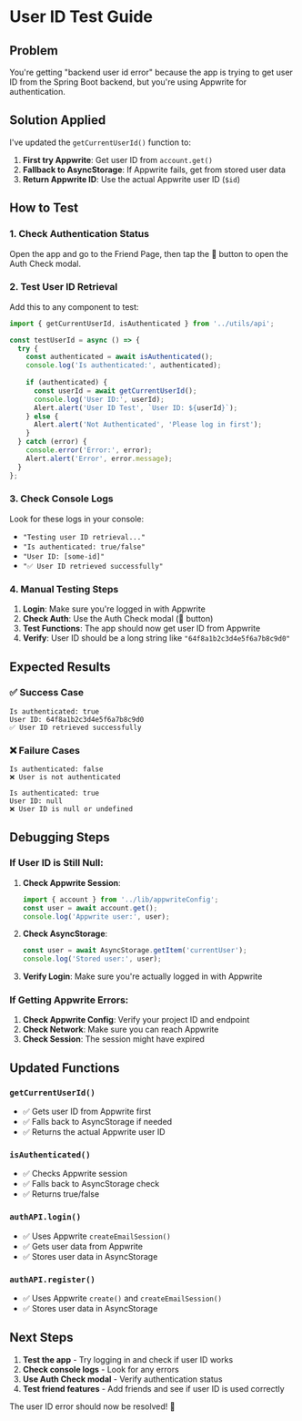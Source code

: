 # User ID Test Guide

## Problem
You're getting "backend user id error" because the app is trying to get user ID from the Spring Boot backend, but you're using Appwrite for authentication.

## Solution Applied
I've updated the `getCurrentUserId()` function to:
1. **First try Appwrite**: Get user ID from `account.get()`
2. **Fallback to AsyncStorage**: If Appwrite fails, get from stored user data
3. **Return Appwrite ID**: Use the actual Appwrite user ID (`$id`)

## How to Test

### 1. Check Authentication Status
Open the app and go to the Friend Page, then tap the 🔐 button to open the Auth Check modal.

### 2. Test User ID Retrieval
Add this to any component to test:

```javascript
import { getCurrentUserId, isAuthenticated } from '../utils/api';

const testUserId = async () => {
  try {
    const authenticated = await isAuthenticated();
    console.log('Is authenticated:', authenticated);
    
    if (authenticated) {
      const userId = await getCurrentUserId();
      console.log('User ID:', userId);
      Alert.alert('User ID Test', `User ID: ${userId}`);
    } else {
      Alert.alert('Not Authenticated', 'Please log in first');
    }
  } catch (error) {
    console.error('Error:', error);
    Alert.alert('Error', error.message);
  }
};
```

### 3. Check Console Logs
Look for these logs in your console:
- `"Testing user ID retrieval..."`
- `"Is authenticated: true/false"`
- `"User ID: [some-id]"`
- `"✅ User ID retrieved successfully"`

### 4. Manual Testing Steps

1. **Login**: Make sure you're logged in with Appwrite
2. **Check Auth**: Use the Auth Check modal (🔐 button)
3. **Test Functions**: The app should now get user ID from Appwrite
4. **Verify**: User ID should be a long string like `"64f8a1b2c3d4e5f6a7b8c9d0"`

## Expected Results

### ✅ Success Case
```
Is authenticated: true
User ID: 64f8a1b2c3d4e5f6a7b8c9d0
✅ User ID retrieved successfully
```

### ❌ Failure Cases
```
Is authenticated: false
❌ User is not authenticated
```

```
Is authenticated: true
User ID: null
❌ User ID is null or undefined
```

## Debugging Steps

### If User ID is Still Null:

1. **Check Appwrite Session**:
   ```javascript
   import { account } from '../lib/appwriteConfig';
   const user = await account.get();
   console.log('Appwrite user:', user);
   ```

2. **Check AsyncStorage**:
   ```javascript
   const user = await AsyncStorage.getItem('currentUser');
   console.log('Stored user:', user);
   ```

3. **Verify Login**: Make sure you're actually logged in with Appwrite

### If Getting Appwrite Errors:

1. **Check Appwrite Config**: Verify your project ID and endpoint
2. **Check Network**: Make sure you can reach Appwrite
3. **Check Session**: The session might have expired

## Updated Functions

### `getCurrentUserId()`
- ✅ Gets user ID from Appwrite first
- ✅ Falls back to AsyncStorage if needed
- ✅ Returns the actual Appwrite user ID

### `isAuthenticated()`
- ✅ Checks Appwrite session
- ✅ Falls back to AsyncStorage check
- ✅ Returns true/false

### `authAPI.login()`
- ✅ Uses Appwrite `createEmailSession()`
- ✅ Gets user data from Appwrite
- ✅ Stores user data in AsyncStorage

### `authAPI.register()`
- ✅ Uses Appwrite `create()` and `createEmailSession()`
- ✅ Stores user data in AsyncStorage

## Next Steps

1. **Test the app** - Try logging in and check if user ID works
2. **Check console logs** - Look for any errors
3. **Use Auth Check modal** - Verify authentication status
4. **Test friend features** - Add friends and see if user ID is used correctly

The user ID error should now be resolved! 🎉 